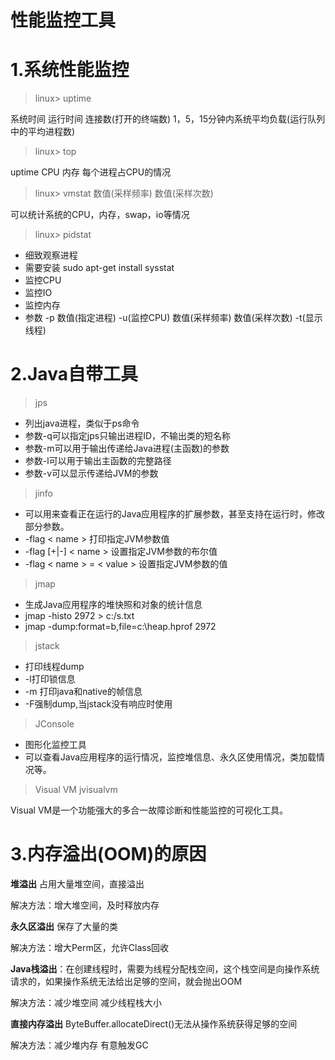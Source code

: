 # 性能监控工具

# 1.系统性能监控

> linux>     uptime

系统时间 运行时间 连接数(打开的终端数) 1，5，15分钟内系统平均负载(运行队列中的平均进程数)

> linux>  top

uptime CPU 内存 每个进程占CPU的情况

> linux>  vmstat  数值(采样频率) 数值(采样次数)

可以统计系统的CPU，内存，swap，io等情况

> linux>  pidstat

- 细致观察进程
- 需要安装  sudo apt-get install sysstat
- 监控CPU
- 监控IO
- 监控内存
- 参数 -p 数值(指定进程) -u(监控CPU) 数值(采样频率) 数值(采样次数) -t(显示线程)



# 2.Java自带工具

> jps

- 列出java进程，类似于ps命令
- 参数-q可以指定jps只输出进程ID，不输出类的短名称
- 参数-m可以用于输出传递给Java进程(主函数)的参数
- 参数-l可以用于输出主函数的完整路径
- 参数-v可以显示传递给JVM的参数



> jinfo

- 可以用来查看正在运行的Java应用程序的扩展参数，甚至支持在运行时，修改部分参数。
- -flag < name > 打印指定JVM参数值
- -flag [+|-] < name > 设置指定JVM参数的布尔值
- -flag < name > = < value > 设置指定JVM参数的值



> jmap

- 生成Java应用程序的堆快照和对象的统计信息
- jmap -histo 2972 > c:/s.txt
- jmap -dump:format=b,file=c:\heap.hprof 2972



> jstack

- 打印线程dump
- -l打印锁信息
- -m 打印java和native的帧信息
- -F强制dump,当jstack没有响应时使用



> JConsole

- 图形化监控工具
- 可以查看Java应用程序的运行情况，监控堆信息、永久区使用情况，类加载情况等。

> Visual VM   jvisualvm

Visual VM是一个功能强大的多合一故障诊断和性能监控的可视化工具。

# 3.内存溢出(OOM)的原因

**堆溢出**  占用大量堆空间，直接溢出

解决方法：增大堆空间，及时释放内存

**永久区溢出**  保存了大量的类

解决方法：增大Perm区，允许Class回收

**Java栈溢出**：在创建线程时，需要为线程分配栈空间，这个栈空间是向操作系统请求的，如果操作系统无法给出足够的空间，就会抛出OOM

解决方法：减少堆空间 减少线程栈大小

**直接内存溢出**  ByteBuffer.allocateDirect()无法从操作系统获得足够的空间

解决方法：减少堆内存 有意触发GC



